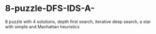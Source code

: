 # 8-puzzle-DFS-IDS-A-
8 puzzle with 4 solutions, depth first search, iterative deep search, a star with simple and Manhattan heuristics
